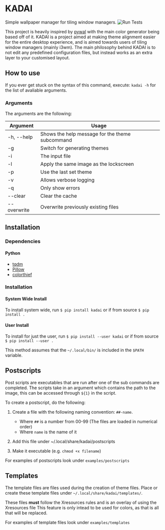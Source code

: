 # KADAI
Simple wallpaper manager for tiling window managers.
![Run Tests](https://github.com/slapelachie/kadai/workflows/Run%20Tests/badge.svg)

This project is heavily inspired by [pywal](https://github.com/dylanaraps/pywal) with the main color generator being based off of it.
KADAI is a project aimed at making theme alignment easier for the entire desktop experience, and is aimed towards users of tiling window managers (mainly i3wm).
The main philosophy behind KADAI is to not edit any predefined configuration files, but instead works as an extra layer to your customised layout.

## How to use
If you ever get stuck on the syntax of this command, execute: `kadai -h` for the list of avaliable arguments.

### Arguments
The arguments are the following:

| Argument    | Usage |
|-------------|-----------------------------------------------------|
| -h, --help  | Shows the help message for the theme subcommand |
| -g          | Switch for generating themes |
| -i          | The input file |
| -l          | Apply the same image as the lockscreen |
| -p          | Use the last set theme |
| -v          | Allows verbose logging |
| -q          | Only show errors |
| --clear     | Clear the cache |
| --overwrite | Overwrite previously existing files |

## Installation

### Dependencies

#### Python
 - [tqdm](https://pypi.org/project/tqdm/)
 - [Pillow](https://pypi.org/project/Pillow/)
 - [colorthief](https://pypi.org/project/colorthief/)

### Installation

#### System Wide Install
To install system wide, run `$ pip install kadai` or if from source `$ pip install .`

#### User Install
To install for just the user, run `$ pip install --user kadai` or if from source `$ pip install --user .`

This method assumes that the `~/.local/bin/` is included in the `$PATH` variable.

## Postscripts
Post scripts are executables that are run after one of the sub commands are completed.
The scripts take in an argument which contains the path to the image, this can be accessed through `${1}` in the script.

To create a postscript, do the following:
1. Create a file with the following naming convention: `##-name`.

	 - Where `##` is a number from 00-99 (The files are loaded in numerical order)
 	 - Where `name` is the name of it

2. Add this file under ~/.local/share/kadai/postscripts
3. Make it executable (e.g. `chmod +x filename`)

For examples of postscripts look under `examples/postscripts`

## Templates
The template files are files used during the creation of theme files.
Place or create these template files under `~/.local/share/kadai/templates/`.

These files **must** follow the Xresources rules and is an overlay of using the Xresources file
This feature is only intead to be used for colors, as that is all that will be replaced.

For examples of template files look under `examples/templates`
